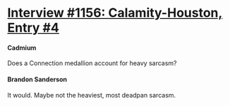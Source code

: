 # [Interview #1156: Calamity-Houston, Entry #4](https://www.theoryland.com/intvmain.php?i=1156#4)

#### Cadmium

Does a Connection medallion account for heavy sarcasm?

#### Brandon Sanderson

It would. Maybe not the heaviest, most deadpan sarcasm.

